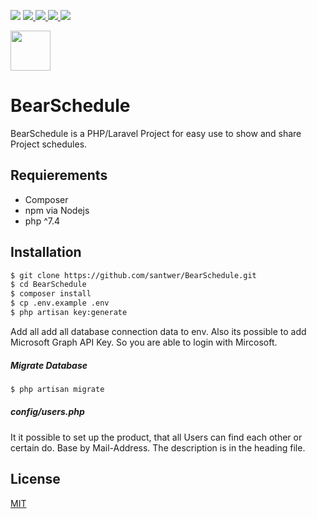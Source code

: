 <p>
<img src="https://img.shields.io/badge/php-%5E7.4-blue?logo=php" >
<a href="https://bulma.io">
<img src="https://img.shields.io/badge/Laravel-%5E8.1.0-blue?logo=laravel" >
<img src="https://img.shields.io/badge/Vue.js-%5E2.6.11-blue?logo=vue.js" >
<img src="https://img.shields.io/badge/buefy-%5E0.8.19-blue?logo=buefy" >
<img src="https://img.shields.io/badge/bulma-%5E0.8.2-blue?logo=bulma" >
</a>


</p>

<img src="https://www.kouky.de/images/logo.svg" height="64">


# BearSchedule
BearSchedule is a PHP/Laravel Project for easy use to show and share Project schedules.

## Requierements
 - Composer
 - npm via Nodejs
 - php ^7.4

## Installation

```sh
$ git clone https://github.com/santwer/BearSchedule.git
$ cd BearSchedule
$ composer install
$ cp .env.example .env
$ php artisan key:generate
```

Add all add all database connection data to env. Also its possible to add Microsoft Graph API Key.
So you are able to login with Mircosoft.

##### Migrate Database
```sh
$ php artisan migrate
```

##### config/users.php

It it possible to set up the product, that all Users can find each other or certain do. Base by Mail-Address.
The description is in the heading file.

## License
[MIT](https://choosealicense.com/licenses/mit/)

